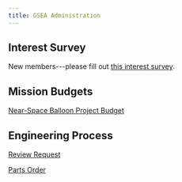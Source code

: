 ```yaml
---
title: GSEA Administration
---
```


## Interest Survey
New members---please fill out [this interest survey](https://docs.google.com/forms/d/1hbgW_l3n2HQUzWB5rlXyv5gJFXY0-ZD7rmXqbbgr6tU/viewform).

## Mission Budgets

[Near-Space Balloon Project Budget](/assets/balloon-budget.pdf)


<div class="membersonly" markdown="1">

## Engineering Process

[Review Request](https://docs.google.com/forms/d/1yAU-LYgOhWULHwe9Ejq0_dmjwOMEtClFsM5wlTzklH8/viewform?entry.1003946160&entry.548196545&entry.440845126=2)

[Parts Order](https://docs.google.com/forms/d/1hhSpG48cjOC3B4VpkQMxftGJdfarbLL_ZKpN8BTPjto/viewform)

</div>
